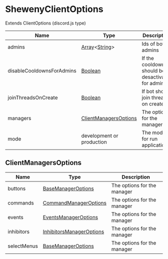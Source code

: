 # ShewenyClientOptions

Extends ClientOptions (discord.js type)

| Name                      | Type                                                                                                                                                                                   | Description                                        | Default     | Optional |
| ------------------------- | -------------------------------------------------------------------------------------------------------------------------------------------------------------------------------------- | -------------------------------------------------- | ----------- | -------- |
| admins                    | [Array](https://developer.mozilla.org/docs/Web/JavaScript/Reference/Global_Objects/Array)<[String](https://developer.mozilla.org/docs/Web/JavaScript/Reference/Global_Objects/String)> | Ids of bot admins                                  | None        | ✓        |
| disableCooldownsForAdmins | [Boolean](https://developer.mozilla.org/docs/Web/JavaScript/Reference/Global_Objects/Boolean)                                                                                          | If the cooldowns should be desactivates for admins | None        | ✓        |
| joinThreadsOnCreate       | [Boolean](https://developer.mozilla.org/docs/Web/JavaScript/Reference/Global_Objects/Boolean)                                                                                          | If bot should join threads on create               | false       | ✓        |
| managers                  | [ClientManagersOptions](#clientmanagersoptions)                                                                                                                                        | The options for the managers                       |             | ✓        |
| mode                      | development or production                                                                                                                                                              | The mode for run application                       | development | ✓        |

## ClientManagersOptions

| Name        | Type                                                                     | Description                 |
| ----------- | ------------------------------------------------------------------------ | --------------------------- |
| buttons     | [BaseManagerOptions](./ManagerOptions.md#basemanageroptions)             | The options for the manager |
| commands    | [CommandManagerOptions](./ManagerOptions.md#commandsmanageroptions)      | The options for the manager |
| events      | [EventsManagerOptions](./ManagerOptions.md#eventsmanageroptions)         | The options for the manager |
| inhibitors  | [InhibitorsManagerOptions](./ManagerOptions.md#inhibitorsmanageroptions) | The options for the manager |
| selectMenus | [BaseManagerOptions](./ManagerOptions.md#basemanageroptions)             | The options for the manager |
